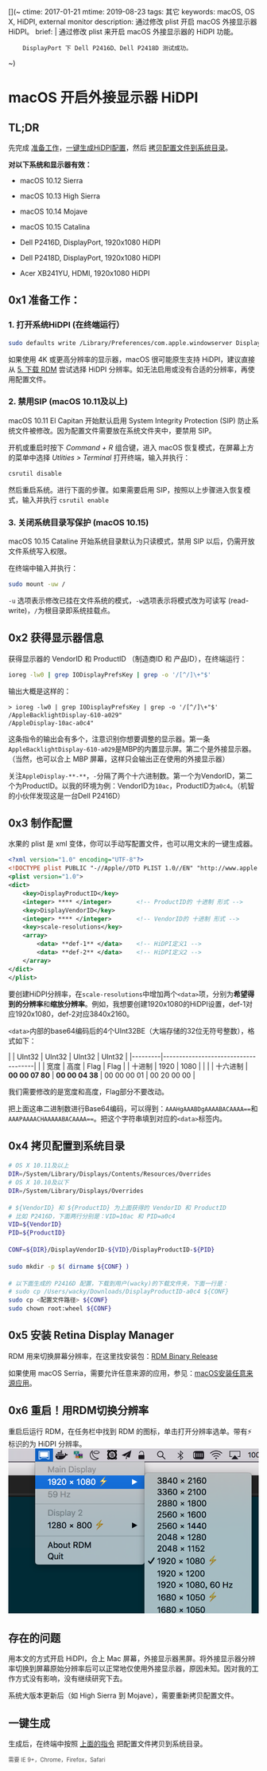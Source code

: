 [](~
    ctime: 2017-01-21
    mtime: 2019-08-23
    tags: 其它
    keywords: macOS, OS X, HiDPI, external monitor
    description: 通过修改 plist 开启 macOS 外接显示器 HiDPI。
    brief: |
        通过修改 plist 来开启 macOS 外接显示器的 HiDPI 功能。

        DisplayPort 下 Dell P2416D、Dell P2418D 测试成功。
~)

macOS 开启外接显示器 HiDPI
===

## TL;DR
先完成 [准备工作](#prepare)，[一键生成HiDPI配置](#one-key)，然后 [拷贝配置文件到系统目录](#copy-conf)。

**对以下系统和显示器有效：**

* macOS 10.12 Sierra
* macOS 10.13 High Sierra
* macOS 10.14 Mojave
* macOS 10.15 Catalina


* Dell P2416D, DisplayPort, 1920x1080 HiDPI
* Dell P2418D, DisplayPort, 1920x1080 HiDPI
* Acer XB241YU, HDMI, 1920x1080 HiDPI

[](< #prepare    @margin-top: -1em    @padding-top: 3em >)
## 0x1 准备工作：
### 1. 打开系统HiDPI (在终端运行）
```bash
sudo defaults write /Library/Preferences/com.apple.windowserver DisplayResolutionEnabled -bool YES
```

如果使用 4K 或更高分辨率的显示器，macOS 很可能原生支持 HiDPI，建议直接从 [5. 下载 RDM](#rdm) 尝试选择 HiDPI 分辨率。如无法启用或没有合适的分辨率，再使用配置文件。

### 2. 禁用SIP (macOS 10.11及以上)
macOS 10.11 El Capitan 开始默认启用 System Integrity Protection (SIP) 防止系统文件被修改。因为配置文件需要放在系统文件夹中，要禁用 SIP。

开机或重启时按下 *Command + R* 组合键，进入 macOS 恢复模式，在屏幕上方的菜单中选择 *Utlities > Terminal* 打开终端，输入并执行：
```bash
csrutil disable
```

然后重启系统。进行下面的步骤。如果需要启用 SIP，按照以上步骤进入恢复模式，输入并执行 `csrutil enable`

### 3. 关闭系统目录写保护 (macOS 10.15)
macOS 10.15 Cataline 开始系统目录默认为只读模式，禁用 SIP 以后，仍需开放文件系统写入权限。

在终端中输入并执行：
```bash
sudo mount -uw /
```

`-u` 选项表示修改已挂在文件系统的模式，`-w`选项表示将模式改为可读写 (read-write)，`/`为根目录即系统挂载点。

## 0x2 获得显示器信息

获得显示器的 VendorID 和 ProductID （制造商ID 和 产品ID），在终端运行：

```bash
ioreg -lw0 | grep IODisplayPrefsKey | grep -o '/[^/]\+"$'
```

输出大概是这样的：
```text
> ioreg -lw0 | grep IODisplayPrefsKey | grep -o '/[^/]\+"$'
/AppleBacklightDisplay-610-a029"
/AppleDisplay-10ac-a0c4"
```

这条指令的输出会有多个，注意识别你想要调整的显示器。第一条`AppleBacklightDisplay-610-a029`是MBP的内置显示屏。第二个是外接显示器。（当然，也可以合上 MBP 屏幕，这样只会输出正在使用的外接显示器）

关注`AppleDisplay-**-**`，`-`分隔了两个十六进制数。第一个为VendorID，第二个为ProductID。以我的环境为例：VendorID为`10ac`，ProductID为`a0c4`。（机智的小伙伴发现这是一台Dell P2416D）

## 0x3 制作配置
水果的 plist 是 xml 变体，你可以手动写配置文件，也可以用文末的一键生成器。

```xml
<?xml version="1.0" encoding="UTF-8"?>
<!DOCTYPE plist PUBLIC "-//Apple//DTD PLIST 1.0//EN" "http://www.apple.com/DTDs/PropertyList-1.0.dtd">
<plist version="1.0">
<dict>
    <key>DisplayProductID</key>
    <integer> **** </integer>       <!-- ProductID的 十进制 形式 -->
    <key>DisplayVendorID</key>
    <integer> **** </integer>       <!-- VendorID的 十进制 形式 -->
    <key>scale-resolutions</key>
    <array>
        <data> **def-1** </data>    <!-- HiDPI定义1 -->
        <data> **def-2** </data>    <!-- HiDPI定义2 -->
    </array>
</dict>
</plist>
```

要创建HiDPI分辨率，在`scale-resolutions`中增加两个`<data>`项，分别为**希望得到的分辨率**和**缩放分辨率**。例如，我想要创建1920x1080的HiDPI设置，def-1对应1920x1080，def-2对应3840x2160。

`<data>`内部的base64编码后的4个UInt32BE（大端存储的32位无符号整数），格式如下：

|         | UInt32 | UInt32 | UInt32 | UInt32   |
|---------|-------------------------------------|
|         |  宽度  |  高度  |  Flag   |  Flag    |
| 十进制   | 1920  | 1080   |         |          |
| 十六进制 | **00 00 07 80** | **00 00 04 38** | 00 00 00 01 | 00 20 00 00 |

我们需要修改的是宽度和高度，Flag部分不要改动。

把上面这串二进制数进行Base64编码，可以得到：`AAAHgAAABDgAAAABACAAAA==`和`AAAPAAAACHAAAAABACAAAA==`。把这个字符串填到对应的`<data>`标签内。


[](< #copy-conf    @margin-top: -1em    @padding-top: 3em >)
## 0x4 拷贝配置到系统目录
```bash
# OS X 10.11及以上
DIR=/System/Library/Displays/Contents/Resources/Overrides
# OS X 10.10及以下
DIR=/System/Library/Displays/Overrides

# ${VendorID} 和 ${ProductID} 为上面获得的 VendorID 和 ProductID
# 比如 P2416D，下面两行分别是：VID=10ac 和 PID=a0c4
VID=${VendorID}
PID=${ProductID}

CONF=${DIR}/DisplayVendorID-${VID}/DisplayProductID-${PID}

sudo mkdir -p $( dirname ${CONF} )

# 以下面生成的 P2416D 配置，下载到用户(wacky)的下载文件夹，下面一行是：
# sudo cp /Users/wacky/Downloads/DisplayProductID-a0c4 ${CONF}
sudo cp <配置文件路径> ${CONF}
sudo chown root:wheel ${CONF}
```
[](< #rdm    @margin-top: -1em    @padding-top: 3em >)
## 0x5 安装 Retina Display Manager
RDM 用来切换屏幕分辨率，在这里找安装包：[RDM Binary Release](http://avi.alkalay.net/software/RDM/)

如果使用 macOS Serria，需要允许任意来源的应用，参见：[macOS安装任意来源应用](http://osxdaily.com/2016/09/27/allow-apps-from-anywhere-macos-gatekeeper/)。

## 0x6 重启！用RDM切换分辨率
重启后运行 RDM，在任务栏中找到 RDM 的图标，单击打开分辨率选单。带有⚡️标识的为 HiDPI 分辨率。
![RDM Screenshot](./RDM-screenshot.png)

## 存在的问题
用本文的方式开启 HiDPI，合上 Mac 屏幕，外接显示器黑屏。将外接显示器分辨率切换到屏幕原始分辨率后可以正常地仅使用外接显示器，原因未知。因对我的工作方式没有影响，没有继续研究下去。

系统大版本更新后（如 High Sierra 到 Mojave），需要重新拷贝配置文件。

[](< #one-key    @margin-top: -1em    @padding-top: 3em >)
## 一键生成

生成后，在终端中按照 [上面的指令](#copy-conf) 把配置文件拷贝到系统目录。

<div class="hint">需要 IE 9+，Chrome，Firefox，Safari</div><div id="onekey-gen"></div>

<style>
.hint {
  margin: .5em 0;
  font-size: 80%;
  font-weight: initial;
  opacity: 0.8;
}
</style>

<script>
'use strict'
;(function(){

var PLACEHOLDER = '1920 1080, 1600 900'
var STYLE_FORM = { display: 'inline-block' }
var STYLE_LABEL = { display: 'block' }
var STYLE_FIELD_NAME_INLINE = { display: 'inline-block', width: '10ch', textAlign: 'right', marginRight: '1ch' }
var STYLE_BUTTON = { display: 'block', height: '2em', padding: '0 2ch', margin: '.5em auto', textAlign: 'center', cursor: 'pointer' }
var STYLE_RESOLUTION_LIST = { width: '32ch', maxWidth: '100%' }

function $(sel) {
    return document.querySelector(sel)
}

function createStyleString(style) {
    function camelCaseToHyphen(str) { return str.replace(/[A-Z]/, function(r) { return '-'+r.toLowerCase() }) }
    var decls = []
    for (var key in style)
        decls.push( camelCaseToHyphen(key) + ':' + style[key] )
    return decls.join('; ')
}

function $el(decl, refs, models) {
    refs = refs || {}
    models = models || {}

    var tag = decl.tag || 'div'
    var html = decl.html
    var children = decl.children || []
    var classes = decl.class || decl.classes || []
    var attrs = decl.attrs || {}
    var ref = decl.ref
    var model = decl.model
    var style = decl.style || {}

    var el = document.createElement(tag)

    if (classes)
        attrs.class = typeof classes === 'string' ? classes : classes.join(' ')

    if (style)
        attrs.style = createStyleString(style)

    for (var key in attrs)
        el.setAttribute(key, String(attrs[key]))

    if (html)
        el.innerHTML = html
    else
        children.forEach( function(child){ el.appendChild( $el(child, refs, models) ) } )

    if (ref)
        refs[ref] = el

    if (model)
        el.addEventListener('input', function(e) { models[model] = e.target.value } )

    return el
}

function saveAsFile(blob, filename) {
    if (navigator.msSaveBlob) {
        navigator.msSaveBlob(blob, filename)
    } else {
        var link = document.createElement('a')
        var url = URL.createObjectURL(blob)
        link.setAttribute('href', url)
        link.setAttribute('download', filename)
        link.style.display = 'none'
        document.body.appendChild(link)
        link.click()
        document.body.removeChild(link)
    }
}

document.addEventListener('DOMContentLoaded', function() {
    console.log('onekey-gen: injecting')

    var refs = {}, models = {}

    // initialize
    $('#onekey-gen').appendChild( $el({
        tag: 'form',
        style: STYLE_FORM,
        children: [
            { tag: 'label',
              style: STYLE_LABEL,
              children: [
                  { tag: 'span', style: STYLE_FIELD_NAME_INLINE, html: 'VendorID' },
                  { tag: 'input', model: 'vid', attrs: { placeholder: '10ac', type: 'text', maxlength: 4 } }
              ]
            },
            { tag: 'label',
              style: STYLE_LABEL,
              children: [
                  { tag: 'span', style: STYLE_FIELD_NAME_INLINE, html: 'ProductID' },
                  { tag: 'input', model: 'pid', attrs: { placeholder: 'a0c4', type: 'text', maxlength: 4 } }
              ]
            },
            { tag: 'label',
              style: STYLE_LABEL,
              children: [
                  { tag: 'span', style: STYLE_FIELD_NAME_INLINE, html: '分辨率' },
                  { tag: 'input', model: 'resolution', style: STYLE_RESOLUTION_LIST, attrs: { placeholder: PLACEHOLDER } }
              ]
            },
            { tag: 'button',
              ref: 'generate',
              style: STYLE_BUTTON,
              html: '生成&amp;下载配置'
            }
        ]
    }, refs, models) )

    function generatePlist(vid, pid, resolutions) {
        function getResolutionBase64(w, h) {
            var buf = new ArrayBuffer(16)
            var view = new DataView(buf)
            view.setUint32(0, Number(w))
            view.setUint32(4, Number(h))
            view.setUint32(8, 1)
            view.setUint32(12, 0x00200000)
            return btoa(String.fromCharCode.apply(null, new Uint8Array(buf)))
        }

        var result = ''
        function L(str) { return result = result + str + '\n' }
        L('<?xml version="1.0" encoding="UTF-8"?>')
        L('<!DOCTYPE plist PUBLIC "-//Apple//DTD PLIST 1.0//EN" "http://www.apple.com/DTDs/PropertyList-1.0.dtd">')
        L('<!-- Generated Using: ' + window.location.href + ' -->')
        L('<!-- By wacky6 -->')
        L('<plist version="1.0">')
        L('<dict>')
        L('    <key>DisplayVendorID</key>')
        L('    <integer>' + Number(vid).toString(10) + '</integer>')
        L('    <key>DisplayProductID</key>')
        L('    <integer>' + Number(pid).toString(10) + '</integer>')
        L('    <key>scale-resolutions</key>')
        L('    <array>')

        resolutions.forEach( function(res) {
            L('        <data>' + getResolutionBase64(res[0], res[1]) + '</data>    <!-- ' + res[0] + 'x' + res[1] + ' -->')
            L('        <data>' + getResolutionBase64(res[0]*2, res[1]*2) + '</data>')
        } )

        L('    </array>')
        L('</dict>')
        L('</plist>')

        return result
    }

    refs.generate.addEventListener('click', function(e) {
        e.preventDefault()

        window.ga && window.ga('send', 'event', 'Features', 'hidpi-conf-generate')

        var re_hex = /^[0-9a-z]+$/
        var re_resolution = /^([0-9]+\s+[0-9]+\s*,\s*)*[0-9]+\s+[0-9]+$/

        var _vid = (models.vid || '').toLowerCase()
        var _pid = (models.pid || '').toLowerCase()
        var _resolution = models.resolution || ''

        // check input
        if ( ! re_hex.test(_vid) )
            return alert('VendorID格式不正确')

        if ( ! re_hex.test(_pid) )
            return alert('ProductID格式不正确')

        if ( ! re_resolution.test(_resolution) )
            return alert('分辨率列表格式不正确。请用英文逗号分隔多个分辨率。')

        var vid = parseInt(_vid, 16)
        var pid = parseInt(_pid, 16)
        var resolutions = _resolution.split(/\s*[,]\s*/g).map( function(s){ return s.split(/\s+/).map( Number ) } )

        var conf = generatePlist(vid, pid, resolutions)
        var blob = new Blob( [conf], { type: 'application/x-plist' } )
        var filename = 'DisplayProductID-' + Number(pid).toString(16)

        saveAsFile(blob, filename)

        alert('配置文件已下载为：'+filename)
    })
})

})();
</script>

